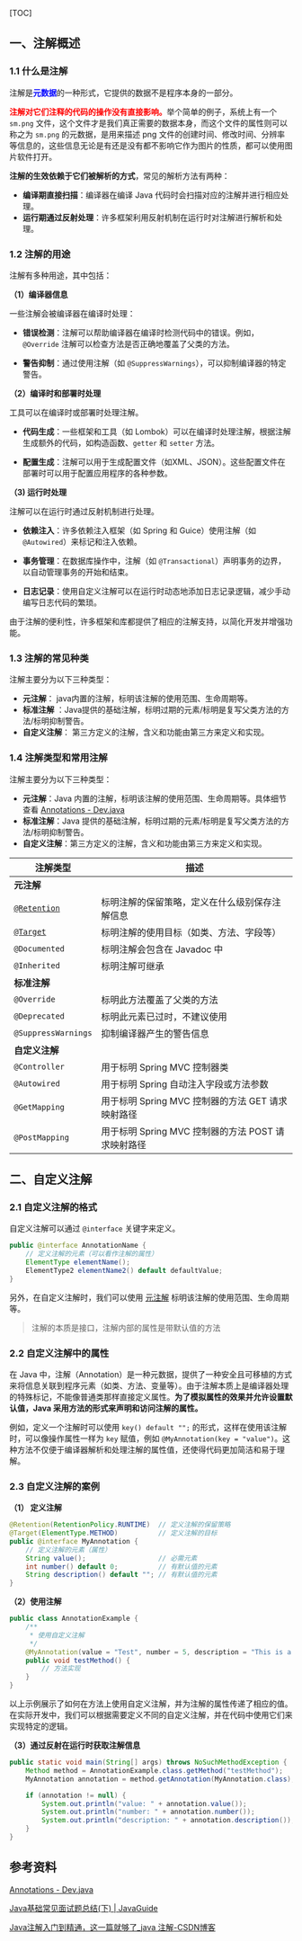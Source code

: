 [TOC]

## 一、注解概述

### 1.1 什么是注解

注解是<font color="blue">**元数据**</font>的一种形式，它提供的数据不是程序本身的一部分。

<font color="red">**注解对它们注释的代码的操作没有直接影响。**</font>举个简单的例子，系统上有一个 `sm.png` 文件，这个文件才是我们真正需要的数据本身，而这个文件的属性则可以称之为 `sm.png` 的元数据，是用来描述 png 文件的创建时间、修改时间、分辨率等信息的，这些信息无论是有还是没有都不影响它作为图片的性质，都可以使用图片软件打开。

**注解的生效依赖于它们被解析的方式**，常见的解析方法有两种：

- **编译期直接扫描**：编译器在编译 Java 代码时会扫描对应的注解并进行相应处理。
- **运行期通过反射处理**：许多框架利用反射机制在运行时对注解进行解析和处理。



### 1.2 注解的用途

注解有多种用途，其中包括：

**（1）编译器信息**

一些注解会被编译器在编译时处理：

- **错误检测**：注解可以帮助编译器在编译时检测代码中的错误。例如，`@Override` 注解可以检查方法是否正确地覆盖了父类的方法。

- **警告抑制**：通过使用注解（如 `@SuppressWarnings`），可以抑制编译器的特定警告。

**（2）编译时和部署时处理**

工具可以在编译时或部署时处理注解。

- **代码生成**：一些框架和工具（如 Lombok）可以在编译时处理注解，根据注解生成额外的代码，如构造函数、`getter` 和 `setter` 方法。

- **配置生成**：注解可以用于生成配置文件（如XML、JSON）。这些配置文件在部署时可以用于配置应用程序的各种参数。

**（3) 运行时处理**

注解可以在运行时通过反射机制进行处理。

- **依赖注入**：许多依赖注入框架（如 Spring 和 Guice）使用注解（如 `@Autowired`）来标记和注入依赖。

- **事务管理**：在数据库操作中，注解（如 `@Transactional`）声明事务的边界，以自动管理事务的开始和结束。

- **日志记录**：使用自定义注解可以在运行时动态地添加日志记录逻辑，减少手动编写日志代码的繁琐。

由于注解的便利性，许多框架和库都提供了相应的注解支持，以简化开发并增强功能。



### 1.3 注解的常见种类

注解主要分为以下三种类型：

- **元注解**： java内置的注解，标明该注解的使用范围、生命周期等。
- **标准注解** ：Java提供的基础注解，标明过期的元素/标明是复写父类方法的方法/标明抑制警告。
- **自定义注解**： 第三方定义的注解，含义和功能由第三方来定义和实现。



### 1.4 注解类型和常用注解

注解主要分为以下三种类型：

- **元注解**：Java 内置的注解，标明该注解的使用范围、生命周期等。具体细节查看 [Annotations - Dev.java](https://dev.java/learn/annotations/#using)
- **标准注解**：Java 提供的基础注解，标明过期的元素/标明是复写父类方法的方法/标明抑制警告。
- **自定义注解**：第三方定义的注解，含义和功能由第三方来定义和实现。

| 注解类型                                                     | 描述                                               |
| ------------------------------------------------------------ | -------------------------------------------------- |
| **元注解**                                                   |                                                    |
| [`@Retention`](https://docs.oracle.com/en/java/javase/22/docs/api/java.base/java/lang/annotation/Retention.html) | 标明注解的保留策略，定义在什么级别保存注解信息     |
| [`@Target`](https://docs.oracle.com/en/java/javase/22/docs/api/java.base/java/lang/annotation/Retention.html) | 标明注解的使用目标（如类、方法、字段等）           |
| `@Documented`                                                | 标明注解会包含在 Javadoc 中                        |
| `@Inherited`                                                 | 标明注解可继承                                     |
| **标准注解**                                                 |                                                    |
| `@Override`                                                  | 标明此方法覆盖了父类的方法                         |
| `@Deprecated`                                                | 标明此元素已过时，不建议使用                       |
| `@SuppressWarnings`                                          | 抑制编译器产生的警告信息                           |
| **自定义注解**                                               |                                                    |
| `@Controller`                                                | 用于标明 Spring MVC 控制器类                       |
| `@Autowired`                                                 | 用于标明 Spring 自动注入字段或方法参数             |
| `@GetMapping`                                                | 用于标明 Spring MVC 控制器的方法 GET 请求映射路径  |
| `@PostMapping`                                               | 用于标明 Spring MVC 控制器的方法 POST 请求映射路径 |



## 二、自定义注解

### 2.1 自定义注解的格式

自定义注解可以通过 `@interface` 关键字来定义。

```java
public @interface AnnotationName {
    // 定义注解的元素（可以看作注解的属性）
    ElementType elementName();
    ElementType2 elementName2() default defaultValue;
}
```

另外，在自定义注解时，我们可以使用 [元注解](https://dev.java/learn/annotations/#repeating) 标明该注解的使用范围、生命周期等。

>  注解的本质是接口，注解内部的属性是带默认值的方法



### 2.2 自定义注解中的属性

在 Java 中，注解（Annotation）是一种元数据，提供了一种安全且可移植的方式来将信息关联到程序元素（如类、方法、变量等）。由于注解本质上是编译器处理的特殊标记，不能像普通类那样直接定义属性。**为了模拟属性的效果并允许设置默认值，Java 采用方法的形式来声明和访问注解的属性。**

例如，定义一个注解时可以使用 `key() default "";` 的形式，这样在使用该注解时，可以像操作属性一样为 `key` 赋值，例如 `@MyAnnotation(key = "value")`。这种方法不仅便于编译器解析和处理注解的属性值，还使得代码更加简洁和易于理解。



### 2.3 自定义注解的案例

**（1） 定义注解**

```java
@Retention(RetentionPolicy.RUNTIME)  // 定义注解的保留策略
@Target(ElementType.METHOD)          // 定义注解的目标
public @interface MyAnnotation {
    // 定义注解的元素（属性）
    String value();                  // 必需元素
    int number() default 0;          // 有默认值的元素
    String description() default ""; // 有默认值的元素
}
```



**（2）使用注解**

```java
public class AnnotationExample {
    /**
     * 使用自定义注解
     */
    @MyAnnotation(value = "Test", number = 5, description = "This is a test method")
    public void testMethod() {
        // 方法实现
    }
}
```

以上示例展示了如何在方法上使用自定义注解，并为注解的属性传递了相应的值。在实际开发中，我们可以根据需要定义不同的自定义注解，并在代码中使用它们来实现特定的逻辑。



**（3）通过反射在运行时获取注解信息**

```java
public static void main(String[] args) throws NoSuchMethodException {
    Method method = AnnotationExample.class.getMethod("testMethod");
    MyAnnotation annotation = method.getAnnotation(MyAnnotation.class);

    if (annotation != null) {
        System.out.println("value: " + annotation.value());
        System.out.println("number: " + annotation.number());
        System.out.println("description: " + annotation.description());
    }
}
```





## 参考资料

[Annotations - Dev.java](https://dev.java/learn/annotations/)

[Java基础常见面试题总结(下) | JavaGuide](https://javaguide.cn/java/basis/java-basic-questions-03.html#何谓注解)

[Java注解入门到精通，这一篇就够了_java 注解-CSDN博客](https://blog.csdn.net/KingBoyWorld/article/details/105337011)

